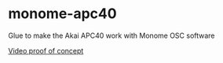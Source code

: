 # monome-apc40
Glue to make the Akai APC40 work with Monome OSC software

[Video proof of concept](https://youtu.be/bNDq6Z38rRI)
